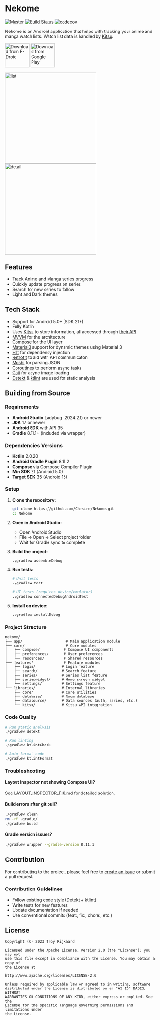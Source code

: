 # Nekome

![Master](https://github.com/Chesire/Nekome/workflows/Master/badge.svg)
[![Build Status](https://app.bitrise.io/app/9d4a9399b9f5d683/status.svg?token=9KwlEAgGeH0XqZ_LuwDJuA&branch=master)](https://app.bitrise.io/app/9d4a9399b9f5d683)
[![codecov](https://codecov.io/gh/Chesire/Nekome/branch/master/graph/badge.svg)](https://codecov.io/gh/Chesire/Nekome)

Nekome is an Android application that helps with tracking your anime and manga watch lists. Watch list data is handled by [Kitsu](https://kitsu.io/).

[<img src="https://fdroid.gitlab.io/artwork/badge/get-it-on.png"
      alt="Download from F-Droid"
      height="80">](https://f-droid.org/packages/com.chesire.nekome/)
[<img src="https://play.google.com/intl/en_us/badges/images/generic/en_badge_web_generic.png"
      alt="Download from Google Play"
      height="80">](https://play.google.com/store/apps/details?id=com.chesire.nekome)

<p>
<img src="fastlane/metadata/android/en-GB/images/phoneScreenshots/1_en-GB.png" alt="list" width="300px">
<img src="fastlane/metadata/android/en-GB/images/phoneScreenshots/3_en-GB.png" alt="detail" width="300px">
</p>

## Features

* Track Anime and Manga series progress
* Quickly update progress on series
* Search for new series to follow
* Light and Dark themes

## Tech Stack

* Support for Android 5.0+ (SDK 21+)
* Fully Kotlin
* Uses [Kitsu](https://kitsu.io/) to store information, all accessed through [their API](https://kitsu.docs.apiary.io/)
* [MVVM](https://developer.android.com/topic/libraries/architecture) for the architecture
* [Compose](https://developer.android.com/jetpack/compose) for the UI layer
* [Material3](https://developer.android.com/jetpack/compose/designsystems/material3) support for dynamic themes using Material 3
* [Hilt](https://dagger.dev/hilt/) for dependency injection
* [Retrofit](https://github.com/square/retrofit) to aid with API communicaton
* [Moshi](https://github.com/square/moshi) for parsing JSON
* [Coroutines](https://github.com/Kotlin/kotlinx.coroutines) to perform async tasks
* [Coil](https://github.com/coil-kt/coil) for async image loading
* [Detekt](https://github.com/arturbosch/detekt) & [ktlint](https://github.com/pinterest/ktlint) are used for static analysis

## Building from Source

### Requirements
- **Android Studio** Ladybug (2024.2.1) or newer
- **JDK** 17 or newer
- **Android SDK** with API 35
- **Gradle** 8.11.1+ (included via wrapper)

### Dependencies Versions
- **Kotlin** 2.0.20
- **Android Gradle Plugin** 8.11.2
- **Compose** via Compose Compiler Plugin
- **Min SDK** 21 (Android 5.0)
- **Target SDK** 35 (Android 15)

### Setup

1. **Clone the repository:**
   ```bash
   git clone https://github.com/Chesire/Nekome.git
   cd Nekome
   ```

2. **Open in Android Studio:**
   - Open Android Studio
   - File → Open → Select project folder
   - Wait for Gradle sync to complete

3. **Build the project:**
   ```bash
   ./gradlew assembleDebug
   ```

4. **Run tests:**
   ```bash
   # Unit tests
   ./gradlew test
   
   # UI tests (requires device/emulator)
   ./gradlew connectedDebugAndroidTest
   ```

5. **Install on device:**
   ```bash
   ./gradlew installDebug
   ```

### Project Structure

```
nekome/
├── app/                    # Main application module
├── core/                   # Core modules
│   ├── compose/           # Compose UI components
│   ├── preferences/       # User preferences
│   └── resources/         # Shared resources
├── features/              # Feature modules
│   ├── login/            # Login feature
│   ├── search/           # Search feature
│   ├── series/           # Series list feature
│   ├── serieswidget/     # Home screen widget
│   └── settings/         # Settings feature
└── libraries/            # Internal libraries
    ├── core/             # Core utilities
    ├── database/         # Room database
    ├── datasource/       # Data sources (auth, series, etc.)
    └── kitsu/            # Kitsu API integration
```

### Code Quality

```bash
# Run static analysis
./gradlew detekt

# Run linting
./gradlew ktlintCheck

# Auto-format code
./gradlew ktlintFormat
```

### Troubleshooting

#### Layout Inspector not showing Compose UI?
See [LAYOUT_INSPECTOR_FIX.md](LAYOUT_INSPECTOR_FIX.md) for detailed solution.

#### Build errors after git pull?
```bash
./gradlew clean
rm -rf .gradle/
./gradlew build
```

#### Gradle version issues?
```bash
./gradlew wrapper --gradle-version 8.11.1
```

## Contribution

For contributing to the project, please feel free to [create an issue](https://github.com/Chesire/Nekome/issues/new) or submit a pull request.

### Contribution Guidelines
- Follow existing code style (Detekt + ktlint)
- Write tests for new features
- Update documentation if needed
- Use conventional commits (feat:, fix:, chore:, etc.)

## License

    Copyright (C) 2023 Troy Rijkaard

    Licensed under the Apache License, Version 2.0 (the "License"); you may not
    use this file except in compliance with the License. You may obtain a copy of
    the License at

    http://www.apache.org/licenses/LICENSE-2.0

    Unless required by applicable law or agreed to in writing, software
    distributed under the License is distributed on an "AS IS" BASIS, WITHOUT
    WARRANTIES OR CONDITIONS OF ANY KIND, either express or implied. See the
    License for the specific language governing permissions and limitations under
    the License.
